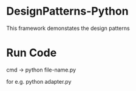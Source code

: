 # DesignPatterns-Python
This framework demonstates the design patterns


# Run Code
cmd -> python file-name.py

for e.g. python adapter.py
